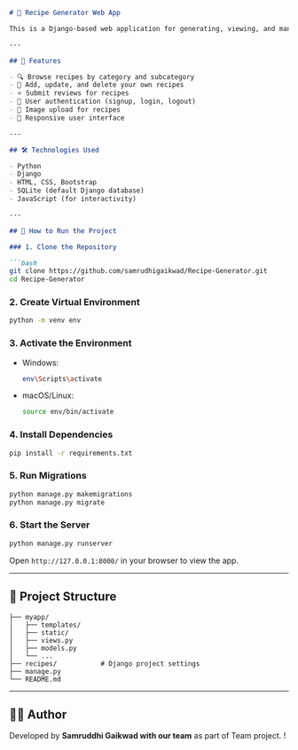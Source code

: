 
````markdown
# 🍲 Recipe Generator Web App

This is a Django-based web application for generating, viewing, and managing recipes. Users can browse recipes by category, view detailed instructions, and even add their own creations.

---

## 🔧 Features

- 🔍 Browse recipes by category and subcategory
- 📝 Add, update, and delete your own recipes
- ⭐ Submit reviews for recipes
- 🧾 User authentication (signup, login, logout)
- 📸 Image upload for recipes
- 🎨 Responsive user interface

---

## 🛠 Technologies Used

- Python
- Django
- HTML, CSS, Bootstrap
- SQLite (default Django database)
- JavaScript (for interactivity)

---

## 🚀 How to Run the Project

### 1. Clone the Repository

```bash
git clone https://github.com/samrudhigaikwad/Recipe-Generator.git
cd Recipe-Generator
````

### 2. Create Virtual Environment

```bash
python -m venv env
```

### 3. Activate the Environment

* Windows:

  ```bash
  env\Scripts\activate
  ```
* macOS/Linux:

  ```bash
  source env/bin/activate
  ```

### 4. Install Dependencies

```bash
pip install -r requirements.txt
```

### 5. Run Migrations

```bash
python manage.py makemigrations
python manage.py migrate
```

### 6. Start the Server

```bash
python manage.py runserver
```

Open `http://127.0.0.1:8000/` in your browser to view the app.

---

## 📂 Project Structure

```
├── myapp/
│   ├── templates/
│   ├── static/
│   ├── views.py
│   ├── models.py
│   └── ...
├── recipes/           # Django project settings
├── manage.py
└── README.md
```

---

## 🙋‍♀️ Author

Developed by **Samruddhi Gaikwad with our team** as part of Team project.
!

